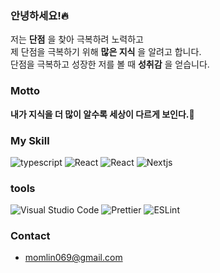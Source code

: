 ### __안녕하세요!__:fire:
저는 __단점__ 을 찾아 극복하려 노력하고  
제 단점을 극복하기 위해 __많은 지식__ 을 알려고 합니다.  
단점을 극복하고 성장한 저를 볼 때 __성취감__ 을 얻습니다.
   
### Motto
__내가 지식을 더 많이 알수록 세상이 다르게 보인다.__:brain:   

### My Skill
<div>
  <img src="https://img.shields.io/badge/TypeScript-3178C6?style=flat-square&logo=TypeScript&logoColor=white" alt="typescript" />
  <img src="https://img.shields.io/badge/React-61DAFB?style=flat-square&logo=React&logoColor=black" alt="React" />
  <img src="https://img.shields.io/badge/Redux-8A2BE2?style=flat-square&logo=React&logoColor=black" alt="React" />
  <img src="https://img.shields.io/badge/Next.js-000000?style=flat-square&logo=Next.js&logoColor=white" alt="Nextjs" />
</div>

### tools
<div>
  <img src="https://img.shields.io/badge/VSCode-007ACC?style=flat-square&logo=Visual Studio Code&logoColor=white" alt="Visual Studio Code" />
  <img src="https://img.shields.io/badge/Prettier-F7B93E?style=flat-square&logo=Prettier&logoColor=black" alt="Prettier" />
  <img src="https://img.shields.io/badge/ESLint-4B32C3?style=flat-square&logo=ESLint&logoColor=white" alt="ESLint" />
</div>

### Contact
- momlin069@gmail.com
